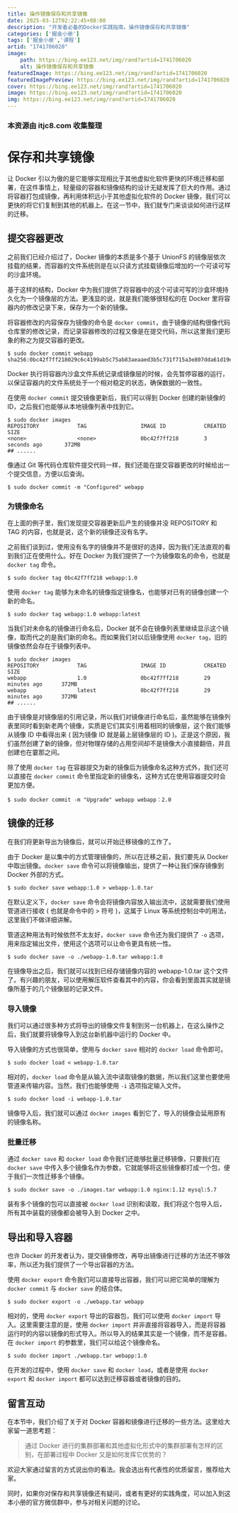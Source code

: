 ```yaml
---
title: 操作镜像保存和共享镜像
date: 2025-03-12T02:22:45+08:00
description: "开发者必备的Docker实践指南，操作镜像保存和共享镜像"
categories: ['掘金小册']
tags: ['掘金小册','课程']
artid: "1741706020"
image:
    path: https://bing.ee123.net/img/rand?artid=1741706020
    alt: 操作镜像保存和共享镜像
featuredImage: https://bing.ee123.net/img/rand?artid=1741706020
featuredImagePreview: https://bing.ee123.net/img/rand?artid=1741706020
cover: https://bing.ee123.net/img/rand?artid=1741706020
image: https://bing.ee123.net/img/rand?artid=1741706020
img: https://bing.ee123.net/img/rand?artid=1741706020
---
```


### 本资源由 itjc8.com 收集整理
# 保存和共享镜像

让 Docker 引以为傲的是它能够实现相比于其他虚拟化软件更快的环境迁移和部署，在这件事情上，轻量级的容器和镜像结构的设计无疑发挥了巨大的作用。通过将容器打包成镜像，再利用体积远小于其他虚拟化软件的 Docker 镜像，我们可以更快的将它们复制到其他的机器上。在这一节中，我们就专门来谈谈如何进行这样的迁移。

## 提交容器更改

之前我们已经介绍过了，Docker 镜像的本质是多个基于 UnionFS 的镜像层依次挂载的结果，而容器的文件系统则是在以只读方式挂载镜像后增加的一个可读可写的沙盒环境。

基于这样的结构，Docker 中为我们提供了将容器中的这个可读可写的沙盒环境持久化为一个镜像层的方法。更浅显的说，就是我们能够很轻松的在 Docker 里将容器内的修改记录下来，保存为一个新的镜像。

将容器修改的内容保存为镜像的命令是 `docker commit`，由于镜像的结构很像代码仓库里的修改记录，而记录容器修改的过程又像是在提交代码，所以这里我们更形象的称之为提交容器的更改。

```
$ sudo docker commit webapp
sha256:0bc42f7ff218029c6c4199ab5c75ab83aeaaed3b5c731f715a3e807dda61d19e

```

Docker 执行将容器内沙盒文件系统记录成镜像层的时候，会先暂停容器的运行，以保证容器内的文件系统处于一个相对稳定的状态，确保数据的一致性。

在使用 `docker commit` 提交镜像更新后，我们可以得到 Docker 创建的新镜像的 ID，之后我们也能够从本地镜像列表中找到它。

```
$ sudo docker images
REPOSITORY            TAG                 IMAGE ID            CREATED             SIZE
<none>                <none>              0bc42f7ff218        3 seconds ago       372MB
## ......

```

像通过 Git 等代码仓库软件提交代码一样，我们还能在提交容器更改的时候给出一个提交信息，方便以后查询。

```
$ sudo docker commit -m "Configured" webapp

```

### 为镜像命名

在上面的例子里，我们发现提交容器更新后产生的镜像并没 REPOSITORY 和 TAG 的内容，也就是说，这个新的镜像还没有名字。

之前我们谈到过，使用没有名字的镜像并不是很好的选择，因为我们无法直观的看到我们正在使用什么。好在 Docker 为我们提供了一个为镜像取名的命令，也就是 `docker tag` 命令。

```
$ sudo docker tag 0bc42f7ff218 webapp:1.0

```

使用 `docker tag` 能够为未命名的镜像指定镜像名，也能够对已有的镜像创建一个新的命名。

```
$ sudo docker tag webapp:1.0 webapp:latest

```

当我们对未命名的镜像进行命名后，Docker 就不会在镜像列表里继续显示这个镜像，取而代之的是我们新的命名。而如果我们对以后镜像使用 `docker tag`，旧的镜像依然会存在于镜像列表中。

```
$ sudo docker images
REPOSITORY            TAG                 IMAGE ID            CREATED             SIZE
webapp                1.0                 0bc42f7ff218        29 minutes ago      372MB
webapp                latest              0bc42f7ff218        29 minutes ago      372MB
## ......

```

由于镜像是对镜像层的引用记录，所以我们对镜像进行命名后，虽然能够在镜像列表里同时看到新老两个镜像，实质是它们其实引用着相同的镜像层，这个我们能够从镜像 ID 中看得出来 ( 因为镜像 ID 就是最上层镜像层的 ID )。正是这个原因，我们虽然创建了新的镜像，但对物理存储的占用空间却不是镜像大小直接翻倍，并且创建也在霎那之间。

除了使用 `docker tag` 在容器提交为新的镜像后为镜像命名这种方式外，我们还可以直接在 `docker commit` 命令里指定新的镜像名，这种方式在使用容器提交时会更加方便。

```
$ sudo docker commit -m "Upgrade" webapp webapp：2.0

```

## 镜像的迁移

在我们将更新导出为镜像后，就可以开始迁移镜像的工作了。

由于 Docker 是以集中的方式管理镜像的，所以在迁移之前，我们要先从 Docker 中取出镜像。`docker save` 命令可以将镜像输出，提供了一种让我们保存镜像到 Docker 外部的方式。

```
$ sudo docker save webapp:1.0 > webapp-1.0.tar

```

在默认定义下，`docker save` 命令会将镜像内容放入输出流中，这就需要我们使用管道进行接收 ( 也就是命令中的 > 符号 )，这属于 Linux 等系统控制台中的用法，这里我们不做详细讲解。

管道这种用法有时候依然不太友好，`docker save` 命令还为我们提供了 `-o` 选项，用来指定输出文件，使用这个选项可以让命令更具有统一性。

```
$ sudo docker save -o ./webapp-1.0.tar webapp:1.0

```

在镜像导出之后，我们就可以找到已经存储镜像内容的 webapp-1.0.tar 这个文件了。有兴趣的朋友，可以使用解压软件查看其中的内容，你会看到里面其实就是镜像所基于的几个镜像层的记录文件。

### 导入镜像

我们可以通过很多种方式将导出的镜像文件复制到另一台机器上，在这么操作之后，我们就要将镜像导入到这台新机器中运行的 Docker 中。

导入镜像的方式也很简单，使用与 `docker save` 相对的 `docker load` 命令即可。

```
$ sudo docker load < webapp-1.0.tar

```

相对的，`docker load` 命令是从输入流中读取镜像的数据，所以我们这里也要使用管道来传输内容。当然，我们也能够使用 `-i` 选项指定输入文件。

```
$ sudo docker load -i webapp-1.0.tar

```

镜像导入后，我们就可以通过 `docker images` 看到它了，导入的镜像会延用原有的镜像名称。

### 批量迁移

通过 `docker save` 和 `docker load` 命令我们还能够批量迁移镜像，只要我们在 `docker save` 中传入多个镜像名作为参数，它就能够将这些镜像都打成一个包，便于我们一次性迁移多个镜像。

```
$ sudo docker save -o ./images.tar webapp:1.0 nginx:1.12 mysql:5.7

```

装有多个镜像的包可以直接被 `docker load` 识别和读取，我们将这个包导入后，所有其中装载的镜像都会被导入到 Docker 之中。

## 导出和导入容器

也许 Docker 的开发者认为，提交镜像修改，再导出镜像进行迁移的方法还不够效率，所以还为我们提供了一个导出容器的方法。

使用 `docker export` 命令我们可以直接导出容器，我们可以把它简单的理解为 `docker commit` 与 `docker save` 的结合体。

```
$ sudo docker export -o ./webapp.tar webapp

```

相对的，使用 `docker export` 导出的容器包，我们可以使用 `docker import` 导入。这里需要注意的是，使用 `docker import` 并非直接将容器导入，而是将容器运行时的内容以镜像的形式导入。所以导入的结果其实是一个镜像，而不是容器。在 `docker import` 的参数里，我们可以给这个镜像命名。

```
$ sudo docker import ./webapp.tar webapp:1.0

```

在开发的过程中，使用 `docker save` 和 `docker load`，或者是使用 `docker export` 和 `docker import` 都可以达到迁移容器或者镜像的目的。

## 留言互动

在本节中，我们介绍了关于对 Docker 容器和镜像进行迁移的一些方法。这里给大家留一道思考题：

> 通过 Docker 进行的集群部署和其他虚拟化形式中的集群部署有怎样的区别，在部署过程中 Docker 又是如何发挥它优势的？

欢迎大家通过留言的方式说出你的看法。我会选出有代表性的优质留言，推荐给大家。

同时，如果你对保存和共享镜像还有疑问，或者有更好的实践角度，可以加入到这本小册的官方微信群中，参与对相关问题的讨论。